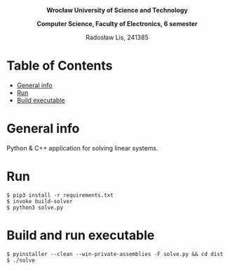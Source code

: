 **<p align="center"> Wrocław University of Science and Technology </p>**
**<p align="center"> Computer Science, Faculty of Electronics, 6 semester </p>**
<p align="center"> Radosław Lis, 241385 </p>

# Table of Contents
- [General info](#desc)
- [Run](#run)
- [Build executable](#build)
<a name="desc"></a>
# General info
Python & C++ application for solving linear systems.

<a name="run"></a>
# Run

```
$ pip3 install -r requirements.txt 
$ invoke build-solver
$ python3 solve.py
```
<a name="build"></a>
# Build and run executable

```
$ pyinstaller --clean --win-private-assemblies -F solve.py && cd dist
$ ./solve
```
